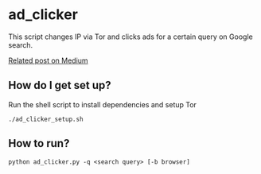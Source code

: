 # ad_clicker

This script changes IP via Tor and clicks ads for a certain query on Google search.

[Related post on Medium](https://python.plainenglish.io/google-ads-clicker-with-python-selenium-and-tor-a6ff8078da2a)

## How do I get set up?


Run the shell script to install dependencies and setup Tor

`./ad_clicker_setup.sh`


## How to run?

`python ad_clicker.py -q <search query> [-b browser]`

